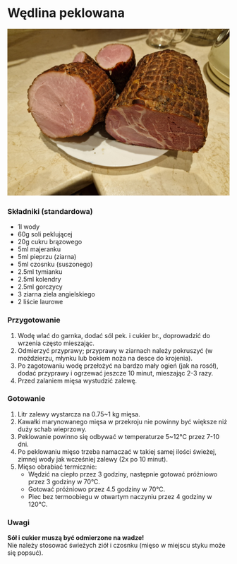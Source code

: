 # Wędlina peklowana

![Zdjęcie dania](Wedlina_peklowana.jpg)

### Składniki (standardowa)
- 1l wody
- 60g soli peklującej
- 20g cukru brązowego
- 5ml majeranku
- 5ml pieprzu (ziarna)
- 5ml czosnku (suszonego)
- 2.5ml tymianku
- 2.5ml kolendry
- 2.5ml gorczycy
- 3 ziarna ziela angielskiego
- 2 liście laurowe

### Przygotowanie
1. Wodę wlać do garnka, dodać sól pek. i cukier br., doprowadzić do wrzenia często mieszając.
2. Odmierzyć przyprawy; przyprawy w ziarnach należy pokruszyć (w moździerzu, młynku lub bokiem noża na desce do krojenia).
3. Po zagotowaniu wodę przełożyć na bardzo mały ogień (jak na rosół), dodać przyprawy i ogrzewać jeszcze 10 minut, mieszając 2-3 razy.
4. Przed zalaniem mięsa wystudzić zalewę.

### Gotowanie
1. Litr zalewy wystarcza na 0.75~1 kg mięsa.
2. Kawałki marynowanego mięsa w przekroju nie powinny być większe niż duży schab wieprzowy.
3. Peklowanie powinno się odbywać w temperaturze 5~12°C przez 7-10 dni.
4. Po peklowaniu mięso trzeba namaczać w takiej samej ilości świeżej, zimnej wody jak wcześniej zalewy (2x po 10 minut).
5. Mięso obrabiać termicznie:
   - Wędzić na ciepło przez 3 godziny, następnie gotować próżniowo przez 3 godziny w 70°C.
   - Gotować próżniowo przez 4.5 godziny w 70°C.
   - Piec bez termoobiegu w otwartym naczyniu przez 4 godziny w 120°C.

### Uwagi
__Sół i cukier muszą być odmierzone na wadze!__\
Nie należy stosować świeżych ziół i czosnku (mięso w miejscu styku może się popsuć).
